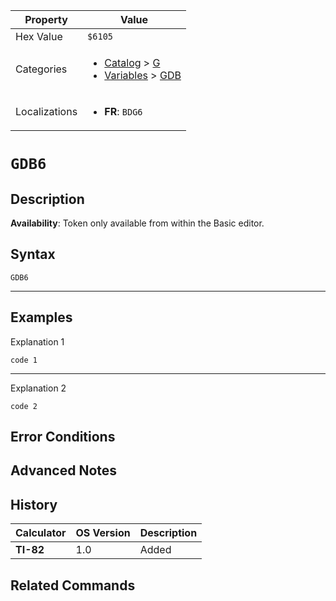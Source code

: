 | Property      | Value |
|---------------|-------|
| Hex Value     | `$6105`|
| Categories    | <ul><li>[Catalog](<../categories/Catalog.md>) > [G](<../categories/Catalog.md#G>)</li><li>[Variables](<../categories/Variables.md>) > [GDB](<../categories/Variables.md#GDB>)</li></ul> |
| Localizations | <ul><li><b>FR</b>: `BDG6`</li></ul> |

# `GDB6`

## Description



<b>Availability</b>: Token only available from within the Basic editor.

## Syntax
`GDB6`

<hr>

## Examples

Explanation 1
```ti-basic
code 1
```
---
Explanation 2
```ti-basic
code 2
```

## Error Conditions


## Advanced Notes


## History
| Calculator | OS Version | Description |
|------------|------------|-------------|
| <b>TI-82</b> | 1.0 | Added

## Related Commands

    
